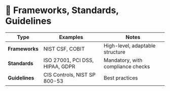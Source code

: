 # 📐 Frameworks, Standards, Guidelines

| Type | Examples | Notes |
|------|----------|-------|
| **Frameworks** | NIST CSF, COBIT | High-level, adaptable structure |
| **Standards** | ISO 27001, PCI DSS, HIPAA, GDPR | Mandatory, with compliance checks |
| **Guidelines** | CIS Controls, NIST SP 800-53 | Best practices |
